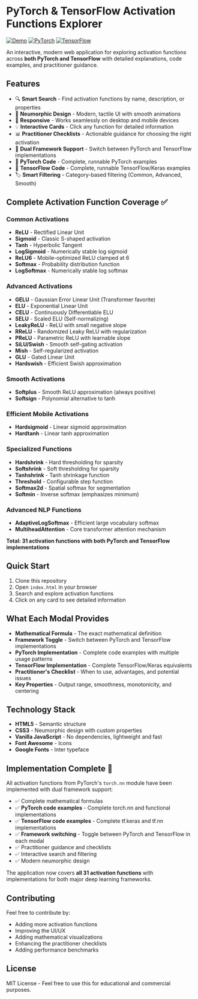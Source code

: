 # PyTorch & TensorFlow Activation Functions Explorer

[![Demo](https://img.shields.io/badge/Demo-Live%20Site-blue?style=for-the-badge&logo=github)](https://nickmccarty.me/activation-functions)
[![PyTorch](https://img.shields.io/badge/PyTorch-Ready-ee4c2c?style=flat&logo=pytorch)](https://pytorch.org/)
[![TensorFlow](https://img.shields.io/badge/TensorFlow-Ready-ff6f00?style=flat&logo=tensorflow)](https://tensorflow.org/)

An interactive, modern web application for exploring activation functions across **both PyTorch and TensorFlow** with detailed explanations, code examples, and practitioner guidance.

## Features

- 🔍 **Smart Search** - Find activation functions by name, description, or properties
- 🎨 **Neumorphic Design** - Modern, tactile UI with smooth animations
- 📱 **Responsive** - Works seamlessly on desktop and mobile devices
- 💡 **Interactive Cards** - Click any function for detailed information
- 📊 **Practitioner Checklists** - Actionable guidance for choosing the right activation
- 🔄 **Dual Framework Support** - Switch between PyTorch and TensorFlow implementations
- 🐍 **PyTorch Code** - Complete, runnable PyTorch examples
- 🔶 **TensorFlow Code** - Complete, runnable TensorFlow/Keras examples
- 🏷️ **Smart Filtering** - Category-based filtering (Common, Advanced, Smooth)

## Complete Activation Function Coverage ✅

### Common Activations
- **ReLU** - Rectified Linear Unit
- **Sigmoid** - Classic S-shaped activation  
- **Tanh** - Hyperbolic Tangent
- **LogSigmoid** - Numerically stable log sigmoid
- **ReLU6** - Mobile-optimized ReLU clamped at 6
- **Softmax** - Probability distribution function
- **LogSoftmax** - Numerically stable log softmax

### Advanced Activations  
- **GELU** - Gaussian Error Linear Unit (Transformer favorite)
- **ELU** - Exponential Linear Unit
- **CELU** - Continuously Differentiable ELU
- **SELU** - Scaled ELU (Self-normalizing)
- **LeakyReLU** - ReLU with small negative slope
- **RReLU** - Randomized Leaky ReLU with regularization
- **PReLU** - Parametric ReLU with learnable slope
- **SiLU/Swish** - Smooth self-gating activation
- **Mish** - Self-regularized activation
- **GLU** - Gated Linear Unit
- **Hardswish** - Efficient Swish approximation

### Smooth Activations
- **Softplus** - Smooth ReLU approximation (always positive)
- **Softsign** - Polynomial alternative to tanh

### Efficient Mobile Activations
- **Hardsigmoid** - Linear sigmoid approximation
- **Hardtanh** - Linear tanh approximation

### Specialized Functions
- **Hardshrink** - Hard thresholding for sparsity
- **Softshrink** - Soft thresholding for sparsity
- **Tanhshrink** - Tanh shrinkage function
- **Threshold** - Configurable step function
- **Softmax2d** - Spatial softmax for segmentation
- **Softmin** - Inverse softmax (emphasizes minimum)

### Advanced NLP Functions
- **AdaptiveLogSoftmax** - Efficient large vocabulary softmax
- **MultiheadAttention** - Core transformer attention mechanism

**Total: 31 activation functions with both PyTorch and TensorFlow implementations**

## Quick Start

1. Clone this repository
2. Open `index.html` in your browser
3. Search and explore activation functions
4. Click on any card to see detailed information

## What Each Modal Provides

- **Mathematical Formula** - The exact mathematical definition
- **Framework Toggle** - Switch between PyTorch and TensorFlow implementations
- **PyTorch Implementation** - Complete code examples with multiple usage patterns
- **TensorFlow Implementation** - Complete TensorFlow/Keras equivalents 
- **Practitioner's Checklist** - When to use, advantages, and potential issues
- **Key Properties** - Output range, smoothness, monotonicity, and centering

## Technology Stack

- **HTML5** - Semantic structure
- **CSS3** - Neumorphic design with custom properties
- **Vanilla JavaScript** - No dependencies, lightweight and fast
- **Font Awesome** - Icons
- **Google Fonts** - Inter typeface

## Implementation Complete 🎉

All activation functions from PyTorch's `torch.nn` module have been implemented with dual framework support:
- ✅ Complete mathematical formulas
- ✅ **PyTorch code examples** - Complete torch.nn and functional implementations
- ✅ **TensorFlow code examples** - Complete tf.keras and tf.nn implementations  
- ✅ **Framework switching** - Toggle between PyTorch and TensorFlow in each modal
- ✅ Practitioner guidance and checklists
- ✅ Interactive search and filtering
- ✅ Modern neumorphic design

The application now covers **all 31 activation functions** with implementations for both major deep learning frameworks.

## Contributing

Feel free to contribute by:
- Adding more activation functions
- Improving the UI/UX
- Adding mathematical visualizations
- Enhancing the practitioner checklists
- Adding performance benchmarks

## License

MIT License - Feel free to use this for educational and commercial purposes.